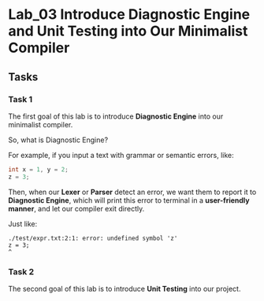 # Lab_03 Introduce Diagnostic Engine and Unit Testing into Our Minimalist Compiler

## Tasks

### Task 1

The first goal of this lab is to introduce **Diagnostic Engine** into our minimalist compiler.

So, what is Diagnostic Engine?

For example, if you input a text with grammar or semantic errors, like:

```c
int x = 1, y = 2;
z = 3;
``` 

Then, when our **Lexer** or **Parser** detect an error, we want them to report it to **Diagnostic Engine**, which will print this error to terminal in a **user-friendly manner**, and let our compiler exit directly.

Just like:
```shell
./test/expr.txt:2:1: error: undefined symbol 'z'
z = 3;
^
```

### Task 2

The second goal of this lab is to introduce **Unit Testing** into our project.